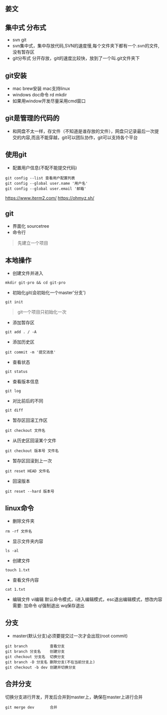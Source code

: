 ## 姜文
## 集中式 分布式
- svn git
- svn集中式，集中存放代码,SVN的速度慢,每个文件夹下都有一个.svn的文件,没有暂存区
- git分布式 分开存放，git的速度比较快，放到了一个叫.git文件夹下

## git安装
- mac brew安装 mac支持linux
- windows doc命令 rd  mkdir
- 如果用window开发尽量采用cmd窗口

## git是管理的代码的
- 和网盘不太一样，存文件（不知道是谁存放的文件），网盘只记录最后一次提交的内容,而且不能穿越，git可以团队协作，git可以支持各个平台

## 使用git
- 配置用户信息(不配不能提交代码)
```
git config --list 查看用户配置列表
git config --global user.name '用户名'
git config --global user.email '邮箱'
```

>
https://www.iterm2.com/
https://ohmyz.sh/

## git
- 界面化 sourcetree
- 命令行

> 先建立一个项目

## 本地操作
- 创建文件并进入
```
mkdir git-pro && cd git-pro
```
- 初始化git(会初始化一个master'分支')
```
git init
```

> git一个项目只初始化一次

- 添加暂存区
```
git add . / -A
```

- 添加历史区
```
git commit -m '提交消息'
```

- 查看状态
```
git status
```

- 查看版本信息
```
git log
```

- 对比前后的不同
```
git diff
```

- 暂存区回滚工作区
```
git checkout 文件名
```
- 从历史区回滚某个文件
```
git checkout 版本号 文件名
```
- 暂存区回滚到上一次
```
git reset HEAD 文件名
```
- 回滚版本
```
git reset --hard 版本号
```

## linux命令
- 删除文件夹
```
rm -rf 文件名
```
- 显示文件夹内容
```
ls -al
```
- 创建文件
```
touch 1.txt
```
- 查看文件内容
```
cat 1.txt
```
- 编辑文件 vi编辑
默认命令模式，i进入编辑模式，esc退出编辑模式，想改内容需要: 加命令 q!强制退出 wq保存退出

## 分支
- master(默认分支)必须要提交过一次才会出现(root commit)
```
git branch          查看分支
git branch 分支名    创建分支
git checkout 分支名  切换分支
git branch -D 分支名 删除分支(不在当前分支上)
git checkout -b dev 创建并切换分支
```

## 合并分支
切换分支进行开发，开发后合并到master上，确保在master上进行合并
```
git merge dev       合并
```


